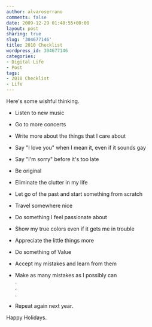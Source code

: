 ```yaml
---
author: alvaroserrano
comments: false
date: 2009-12-29 01:48:55+00:00
layout: post
sharing: true
slug: '304677146'
title: 2010 Checklist
wordpress_id: 304677146
categories:
- Digital Life
- Post
tags:
- 2010 Checklist
- Life
---
```


Here's some wishful thinking.  
  
- Listen to new music  
- Go to more concerts  
- Write more about the things that I care about  
- Say "I love you" when I mean it, even if it sounds gay  
- Say "I'm sorry" before it's too late  
- Be original  
- Eliminate the clutter in my life  
- Let go of the past and start something from scratch  
- Travel somewhere nice  
- Do something I feel passionate about  
- Show my true colors even if it gets me in trouble  
- Appreciate the little things more  
- Do something of Value  
- Accept my mistakes and learn from them  
- Make as many mistakes as I possibly can  
.  
.  
.  
  
- Repeat again next year.





Happy Holidays.
